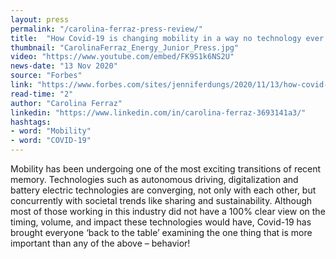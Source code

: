 ```yaml
---
layout: press
permalink: "/carolina-ferraz-press-review/"
title:  "How Covid-19 is changing mobility in a way no technology ever could"
thumbnail: "CarolinaFerraz_Energy_Junior_Press.jpg"
video: "https://www.youtube.com/embed/FK9S1k6NS2U"
news-date: "13 Nov 2020"
source: "Forbes"
link: "https://www.forbes.com/sites/jenniferdungs/2020/11/13/how-covid-19-is-changing-mobility-in-a-way-no-technology-ever-could/"
read-time: "2"
author: "Carolina Ferraz"
linkedin: "https://www.linkedin.com/in/carolina-ferraz-3693141a3/"
hashtags:
- word: "Mobility"
- word: "COVID-19"
---
```


Mobility has been undergoing one of the most exciting transitions of recent memory. Technologies such as autonomous driving, digitalization and battery electric technologies are converging, not only with each other, but concurrently with societal trends like sharing and sustainability. Although most of those working in this industry did not have a 100% clear view on the timing, volume, and impact these technologies would have, Covid-19 has brought everyone ‘back to the table’ examining the one thing that is more important than any of the above – behavior!
